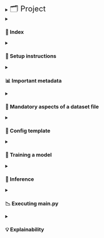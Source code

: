<details>
<summary><span style="font-size: 24px">🗂️ Project</span></summary>

- EWS (Early Warning System) is a tabular binary classification problem to identify students at the risk of dropping out.
- A student, identified using a unique Student ID is a
  - Dropout (label 1): If the student ID is enrolled in a given academic year but is absent in the following academic year
  - Not a dropout (label 0): If the student ID is enrolled in both (successive) the academic years.
- We receive the following kinds of data:
  - Enrollment data: Information about students collected during enrollment
  - Attendance data: Daily attendance data collected throughout the academic year
  - Assessment data: Semester-1 Assessment Tests (SAT-1) that capture examination attendance and scores 
- These are combined into a single dataset file for each grade wherein:
  - a row represents a student (identified using a Student ID as index)
  - columns are sourced from the enrollment data, attendance data, assessment data, or are engineered features
- CatBoost is used to build six prediction models, one for each grade (3 to 8) using the above generated dataset files.
  - The input is a set of categorical and numerical features obtained from given datasets
  - The output is probability scores indicative of the risk of a student dropping out
- Results shared include the prediction class and contributions of predictor groups and features to guide interventions.

</details>
<details>
<summary><h3>🧠 Index</h3></summary>

- **Setup instructions**  
  Learn how to clone the repository, create a virtual environment, and install required packages.

- **Important metadata**  
  Covers mandatory metadata such as calendar of holidays, dataset schema, column groups and predictor groups

- **Mandatory aspects of a dataset file**  
  Details the columns, formats, and naming conventions expected in input data files.

- **Config template**  
  Explains how the JSON configuration defines experiment parameters, datasets, and model settings.

- **Training a model**  
  Shows how to train a model based on a given Config and experiment (logging) directory.

- **Inference**  
  Shows how to generate predictions on new data using trained models and update config files as needed.

- **Executing main.py**  
  Understand how to run model training using the CLI, configure paths and options, evaluate over test datasets and compute drifts.

- **Explainability**  
  Shows how to generate predictor groups and their top driving features using SHAP scores for each student.
</details>
<details>
<summary><h3>🔧 Setup instructions</h3></summary>

- Clone the repository
```
$ git clone https://github.com/WadhwaniAI/StudentDropoutEWS.git
$ git checkout main
$ cd StudentDropoutEWS
```
- Create a virtual environment and install the required packages
```
$ conda create --name venv python==3.12
$ conda activate venv
$ pip install -r requirements.txt
```
</details>
<details>
<summary><h3>📊 Important metadata</h3></summary>

The ```metadata/``` directory contains mandatory auxiliary data aspects needed to train models, run inference, and obtain predictors.

```metadata/holidays_calendar.json```
- Example: `{"2223": {"6": {"sundays": [5, 12], "vacation": [1, 2], "pravesh utsav": [13, 14]}}}`
- This nested dictionary stores non-working day metadata for each academic year (e.g., "2223" representing academic year 2022-23), and for each month within the year ("6", "7" representing June and July.) 
- It maps to sub-categories like "sundays", "festive", "vacation", or custom labels (e.g., "pravesh utsav"), listing relevant dates as integers.
- An example of this file for the academic years from 2022-23 to 2024-25 for the state of Gujarat is [here](metadata/holidays_calendar.json)
- Please edit the dictionary within this file for the academic years of your interest.

```metadata/schema.json```
- This dictionary represents the schema for a dataset.
- Each valid column name is a keys and value is a list of appropriate datatype and description.

```metadata/column_groups.json```
- This dictionary groups columns for combined use such as common preprocessing operations.

```metadata/predictor_groups.json```
- This dictionary enlists predictor groups used to explain predictions and guide interventions using SHAP.
</details>
<details>
<summary><h3>🧩 Mandatory aspects of a dataset file</h3></summary>

**Schema:**
A dataframe to use in training and inference pipelines must have a schema consistent with `data/schema.json`.

**File type:**
A dataset (dataframe) file must be of pickle type. Example: `dataset/ay2223_grade3.pkl`

**Naming format:**
The basename of any dataset file must follow the pattern: `ay<academic_year>_grade<grade>.pkl`. Example: `ay2223_grade3.pkl`
</details>
<details>
<summary><h3>📘 Config template</h3></summary>

- A JSON Configuration file is used to define all aspects for running an experiment. A template is shown below.

---

```javascript
{
     "exp": {
          "title": "<experiment_title>",                             // Descriptive name for the experiment. Eg: "baseline - grade3"
          "project": "<project_name>",                               // Project grouping identifier. Eg: "ews"
          "root_exps": "<path_to_experiment_outputs>"                // Directory to save all experiment outputs. Eg: "exps/baseline/grade3"
     },
     "data": {
          "training_data_path": "<path_to_training_data>",           // Pickle or CSV path for training data. Eg: "datasets/ay2223_grade3.pkl"
          "inference_data_path": "<path_to_inference_data>",         // Path for data to infer on (optional). Eg: "datasets/ay2324_grade3.pkl"
          "index": "<unique_id_column>",                             // Unique ID column. Eg: "aadhaaruid"
          "label": "<target_column>",                                // Target label column name. Eg: "target"
          "holidays_calendar_path": "<path_to_holidays_calendar>",   // JSON with academic holidays metadata. Eg: "metadata/holidays_calendar.json"
          "column_filters": {
               "in": { "<col>": ["<val1>", "<val2>"] },              // Include rows where column values are in list. Eg: { "schcat": ["1", "2"] }
               "notin": { "<col>": ["<val1>", "<val2>"] }            // Exclude rows where column values are in list. Eg: { "schmgt": ["92", "93"] }
          },
          "sample": {
               "p": "<'actual' | float>",                            // Sampling ratio or 'actual' to keep original. Eg: 0.5 or "actual"
               "seed": <int>                                         // Random seed for reproducibility. Eg: 5
          },
          "split": {
               "train_size": <float>,                                // Train split ratio. Eg: 0.7
               "random_state": <int>,                                // Random seed for split. Eg: 42
               "shuffle": <true|false>                               // Shuffle before splitting. Eg: true
          },
          "engineer_features": {
               "groups_of_months": { "<group>": [<months>] },        // Month groupings. Eg: { "full": [6, 7, 8, 9, 10, 11, 12, 1, 2, 3, 4] }
               "combs_of_chars": [[<partn>, ["m", "p", "a"]]],       // Attendance char combinations per partition. Eg: [[1, ["m", "p", "a"]]]
               "partitions": [<int>],                                // No. of time partitions. Eg: [3]
               "disc_cols_miss_frxn": <float>,                       // Missingness threshold for discretization. Eg: 0.5
               "months_for_binary": [<months>],                      // Months used for binary features. Eg: [6, 7, 8, 9, 10]
               "absence_thresholds": [<ints>]                        // Thresholds to define binary absence. Eg: [10, 15, 30]
          },
          "drop_columns_or_groups": [
               "<col_or_group1>", "<col_or_group2>"                  // Drop any columns or groups. Eg: "schoolid", "[full][#partns=3][partn_3, frac_p]"
          ]
     },
     "model": {
          "n_trials": <int>,                                         // No. of hyperparameter tuning trials. Eg: 50
          "calibration_nbins": <int>,                                // Bins for probability calibration. Eg: 20
          "params": {
               "fixed": {                                            // Fixed parameters (Not to be tuned)
                    "loss_function": "Logloss",                      // Objective function. Eg: "Logloss"
                    "random_seed": <int>,                            // Seed for model reproducibility. Eg: 0
                    "task_type": "<CPU|GPU>",                        // Hardware to use. Eg: "CPU"
                    "devices": "<GPU_ids>",                          // GPU device string (optional). Eg: "0", "0,1"
                    "auto_class_weights": "<a valid value>"          // Class imbalance handling. Eg: "Balanced"
               },
               "tune": {                                             // Hyperparameter tuning
                    "independent": {                                 // Independent hyperparameters
                         "<param_name>": {
                              "dtype": "<int|float|categorical>",     // Type of the hyperparameter. Eg: "float"
                              "tuning_space": {
                                   "low": <num>,                      // Lower bound. Eg: 0.01
                                   "high": <num>,                     // Upper bound. Eg: 1.0
                                   "step": <optional_int>,            // Step size (optional). Eg: 1
                                   "log": <optional_bool>,            // Log scale? Eg: true
                                   "choices": ["<cat1>", "<cat2>"]    // Categories (if categorical). Eg: ["Ordered", "Plain"]
                              }
                         }
                    },
                    "dependent": {                                    // Dependent hyperparameters
                         "<param_name>": {
                              "dependent_on_param": "<other_param>",  // Param this depends on. Eg: "grow_policy"
                              "dependent_on_value": ["<trig_val>"],   // Values that trigger it. Eg: ["Depthwise"]
                              "dtype": "<int|float>",
                              "tuning_space": {
                                   "low": <num>,                      // Eg: 3
                                   "high": <num>                      // Eg: 10
                              }
                         }
                    }
               }
          }
     }
}
```
</details>
<details>
<summary><h3>🎯 Training a model</h3></summary>

The `training_pipeline` trains a model using the given config and saves outputs to the specified experiment directory.

```
from training import training_pipeline
training_summary, metrics_summary = training_pipeline(
     config=config dictionary,
     exp_dir=path/to/exp/dir
)
```
</details>
<details>
<summary><h3>🎯 Inference</h3></summary>

The ```inference_pipeline``` performs prediction on new data using the trained model from a given experiment directory. 
It returns the input dataframe with predicted probabilities and binary labels (based on either learned or manual thresholds).

```
from inference import inference_pipeline
results = inference_pipeline(
     exp_dir=path/to/exp/dir,
     inference_data_path="datasets/test_set.pkl",
     manual_thresholds={"test": 0.75} # optional
)
# Access outputs
probas = results["preds_proba_1"]     # Series of predicted probabilities
labels = results["predictions"]       # Series of "dropout" / "notdropout" labels
```
</details>
<details>
<summary><h3>📉 Executing main.py</h3></summary>

This runs the training (and optionally inference) pipelines for given JSON configs. Example: Set cwd to repo root. Then:

```
python -m src.main --config_source <path/to/config>

Arguments:
----------
config_source: Path to config JSON file or directory of JSON configs.
```
</details>
<details>
<summary><h3>💡 Explainability</h3></summary>

The `SHAPPipeline` explains model predictions using SHAP values by grouping feature contributions and identifying the top predictor groups and drivers behind each prediction.

```
from explainability.shap_pipeline import SHAPPipeline
shap_pipeline = SHAPPipeline(
     exp_dir=path/to/exp/dir,
     df_path=path/to/df_with_predictions",
     predictor_groups=path/to/predictor_groups.json,
     target_recall=0.4,
     target_ds_name="test"
)
df_explained = shap_pipeline.run()
df_explained[["predictor_group_1", "predictor_group_1_top_driver"]].head()
```
</details>